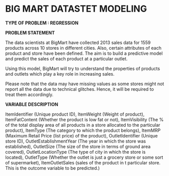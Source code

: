 # BIG MART DATASTET MODELING
**TYPE OF PROBLEM : REGRESSION**

**PROBLEM STATEMENT**

The data scientists at BigMart have collected 2013 sales data for 1559 products across 10 stores in different cities. Also, certain attributes of each product and store have been defined. The aim is to build a predictive model and predict the sales of each product at a particular outlet.

Using this model, BigMart will try to understand the properties of products and outlets which play a key role in increasing sales.

Please note that the data may have missing values as some stores might not report all the data due to technical glitches. Hence, it will be required to treat them accordingly.

**VARIABLE DESCRIPTION**


ItemIdentifier (Unique product ID),
ItemWeight (Weight of product),
ItemFatContent (Whether the product is low fat or not),
ItemVisibility (The % of the total display area of all products in a store allocated to the particular product),
ItemType (The category to which the product belongs),
ItemMRP (Maximum Retail Price (list price) of the product),
OutletIdentifier (Unique store ID),
OutletEstablishmentYear (The year in which the store was established),
OutletSize (The size of the store in terms of ground area covered),
OutletLocationType (The type of city in which the store is located),
OutletType (Whether the outlet is just a grocery store or some sort of supermarket),
ItemOutletSales (sales of the product in t particular store. This is the outcome variable to be predicted.)
